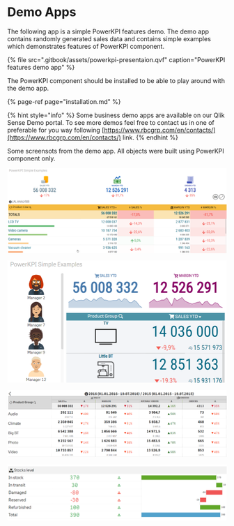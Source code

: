 # Demo Apps

The following app is a simple PowerKPI features demo. The demo app contains randomly generated sales data and contains simple examples which demonstrates features of PowerKPI component.

{% file src=".gitbook/assets/powerkpi-presentaion.qvf" caption="PowerKPI features demo app" %}

The PowerKPI component should be installed to be able to play around with the demo app.

{% page-ref page="installation.md" %}

{% hint style="info" %}
Some business demo apps are available on our Qlik Sense Demo portal. To see more demos feel free to contact us in one of preferable for you way following [https://www.rbcgrp.com/en/contacts/](https://www.rbcgrp.com/en/contacts/) link.
{% endhint %}

Some screensots from the demo app. All objects were built using PowerKPI component only.

![](.gitbook/assets/demos.png)



![](.gitbook/assets/demos2.png)



![](.gitbook/assets/demos3.png)



![](.gitbook/assets/demos4.png)

